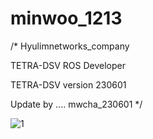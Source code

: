 # minwoo_1213

/*   Hyulimnetworks_company

TETRA-DSV ROS Developer

TETRA-DSV version 230601

Update by .... mwcha_230601 */

![1](https://user-images.githubusercontent.com/103166594/220823974-8fde85da-4c52-4bb3-9638-9e6d5bca1c39.png)
